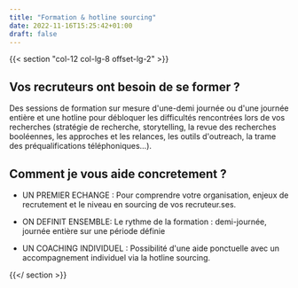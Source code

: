 ```yaml
---
title: "Formation & hotline sourcing"
date: 2022-11-16T15:25:42+01:00
draft: false
---
```


{{< section "col-12 col-lg-8 offset-lg-2" >}}

## Vos recruteurs ont besoin de se former ? 

Des sessions de formation sur mesure d'une-demi journée ou d'une journée entière et une hotline pour débloquer les difficultés rencontrées lors de vos recherches (stratégie de recherche, storytelling, la revue des recherches booléennes, les approches et les relances, les outils d'outreach, la trame des préqualifications téléphoniques…).

## Comment je vous aide concretement ?

- UN PREMIER ECHANGE :
Pour comprendre votre organisation, enjeux de recrutement et le niveau en sourcing de vos recruteur.ses.

- ON DEFINIT ENSEMBLE:
Le rythme de la formation : demi-journée, journée entière sur une période définie

- UN COACHING INDIVIDUEL :
Possibilité d'une aide ponctuelle avec un accompagnement individuel via la hotline sourcing.  

{{</ section >}}
